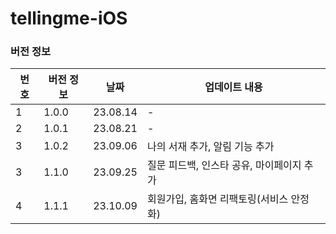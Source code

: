 # tellingme-iOS


### 버전 정보
| 번호 | 버전 정보 | 날짜 | 업데이트 내용 |
| -- | -- | -- | -- |
| 1 | 1.0.0 | 23.08.14 | - |
| 2 | 1.0.1 | 23.08.21 | - |
| 3 | 1.0.2 | 23.09.06 | 나의 서재 추가, 알림 기능 추가 |
| 3 | 1.1.0 | 23.09.25 | 질문 피드백, 인스타 공유, 마이페이지 추가 |
| 4 | 1.1.1 | 23.10.09 | 회원가입, 홈화면 리팩토링(서비스 안정화) |

